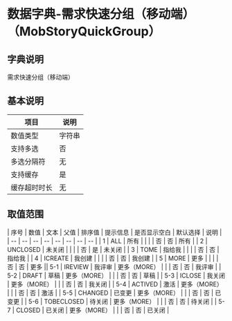 # 数据字典-需求快速分组（移动端）（MobStoryQuickGroup）
## 字典说明
需求快速分组（移动端）

## 基本说明
| 项目 | 说明 |
| -- | -- |
| 数值类型 | 字符串 |
| 支持多选 | 否 |
| 多选分隔符 | 无 |
| 支持缓存 | 是 |
| 缓存超时时长 | 无 |

## 取值范围
| 序号 | 数值 | 文本 | 父值 | 排序值 | 提示信息 | 是否显示空白 | 默认选择 | 说明 |
| -- | -- | -- | -- | -- | -- | -- | -- |
| 1 | ALL | 所有 |  |  |  | 否 | 否 | 所有 |
| 2 | UNCLOSED | 未关闭 |  |  |  | 否 | 是 | 未关闭 |
| 3 | TOME | 指给我 |  |  |  | 否 | 否 | 指给我 |
| 4 | ICREATE | 我创建 |  |  |  | 否 | 否 | 我创建 |
| 5 | MORE | 更多 |  |  |  | 否 | 否 | 更多 || 5-1 | IREVIEW | 我评审 | 更多（MORE） |  |  | 否 | 否 | 我评审 |
| 5-2 | DRAFT | 草稿 | 更多（MORE） |  |  | 否 | 否 | 草稿 |
| 5-3 | ICLOSE | 我关闭 | 更多（MORE） |  |  | 否 | 否 | 我关闭 |
| 5-4 | ACTIVED | 激活 | 更多（MORE） |  |  | 否 | 否 | 激活 |
| 5-5 | CHANGED | 已变更 | 更多（MORE） |  |  | 否 | 否 | 已变更 |
| 5-6 | TOBECLOSED | 待关闭 | 更多（MORE） |  |  | 否 | 否 | 待关闭 |
| 5-7 | CLOSED | 已关闭 | 更多（MORE） |  |  | 否 | 否 | 已关闭 |



